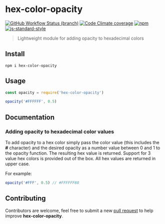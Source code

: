 # hex-color-opacity

[![GitHub Workflow Status (branch)](https://img.shields.io/github/workflow/status/dominicegginton/hex-color-opacity/CI/main?label=CI)](https://github.com/dominicegginton/hex-color-opacity/actions)
[![Code Climate coverage](https://img.shields.io/codeclimate/coverage/dominicegginton/hex-color-opacity)](https://codeclimate.com/github/dominicegginton/hex-color-opacity)
[![npm](https://img.shields.io/npm/dt/hex-color-opacity?label=Downloads)](https://www.npmjs.com/package/hex-color-opacity)
[![js-standard-style](https://img.shields.io/badge/Code%20Style-standard-brightgreen.svg)](http://standardjs.com)

> Lightweight module for adding opacity to hexadecimal colors

## Install

``` shell
npm i hex-color-opacity
```

## Usage

``` js
const opacity = require('hex-color-opacity')

opacity('#FFFFFF', 0.5)
```


## Documentation

### Adding opacity to hexadecimal color values

To add opacity to a hex color simply pass the color value (this includes the **#** character) and the desired opacity as a number value between 0 and 1 to the opacity function. The resulting hex value is returned. Support for 3 value hex colors is provided out of the box. All hex values are returned in upper case.

For example: 

``` js
opacity('#FFF', 0.5) // #FFFFFF80
```

## Contributing

Contributors are welcome, feel free to submit a new [pull request](https://github.com/dominicegginton/hex-color-opacity/pulls)  to help improve **hex-color-opacity**.
